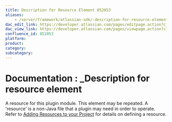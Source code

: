 ```yaml
---
title: Description for Resource Element 852053
aliases:
    - /server/framework/atlassian-sdk/-description-for-resource-element-852053.html
dac_edit_link: https://developer.atlassian.com/pages/editpage.action?cjm=wozere&pageId=852053
dac_view_link: https://developer.atlassian.com/pages/viewpage.action?cjm=wozere&pageId=852053
confluence_id: 852053
platform:
product:
category:
subcategory:
---
```

# Documentation : \_Description for resource element

A resource for this plugin module. This element may be repeated. A 'resource' is a non-Java file that a plugin may need in order to operate. Refer to [Adding Resources to your Project](/server/framework/atlassian-sdk/adding-resources-to-your-project-852004.html) for details on defining a resource.

























